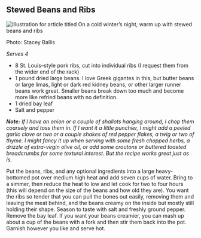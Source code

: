 ## Stewed Beans and Ribs

![Illustration for article titled On a cold winter’s night, warm up with stewed beans and ribs](https://i.kinja-img.com/gawker-media/image/upload/c_fit,f_auto,fl_progressive,q_80,w_470/j2x7l3jqq82b5nommpg9.jpg)

Photo: Stacey Ballis

_Serves 4_  

*   8 St. Louis–style pork ribs, cut into individual ribs (I request them from the wider end of the rack)
*   1 pound dried large beans. I love Greek gigantes in this, but butter beans or large limas, light or dark red kidney beans, or other larger runner beans work great. Smaller beans break down too much and become more like refried beans with no definition.
*   1 dried bay leaf
*   Salt and pepper

_**Note:** If I have an onion or a couple of shallots hanging around, I chop them coarsely and toss them in. If I want it a little punchier, I might add a peeled garlic clove or two or a couple shakes of red pepper flakes, a twig or two of thyme. I might fancy it up when serving with some fresh chopped herbs, a drizzle of extra-virgin olive oil, or add some croutons or buttered toasted breadcrumbs for some textural interest. But the recipe works great just as is._

Put the beans, ribs, and any optional ingredients into a large heavy-bottomed pot over medium high heat and add seven cups of water. Bring to a simmer, then reduce the heat to low and let cook for two to four hours (this will depend on the size of the beans and how old they are). You want the ribs so tender that you can pull the bones out easily, removing them and leaving the meat behind, and the beans creamy on the inside but mostly still holding their shape. Season to taste with salt and freshly ground pepper. Remove the bay leaf. If you want your beans creamier, you can mash up about a cup of the beans with a fork and then stir them back into the pot. Garnish however you like and serve hot.
